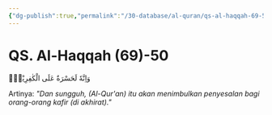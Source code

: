```yaml
---
{"dg-publish":true,"permalink":"/30-database/al-quran/qs-al-haqqah-69-50/"}
---
```



# QS. Al-Haqqah (69)-50
وَاِنَّهٗ لَحَسْرَةٌ عَلَى الْكٰفِرِيْنَۚ

Artinya: *"Dan sungguh, (Al-Qur'an) itu akan menimbulkan penyesalan bagi orang-orang kafir (di akhirat)."*
